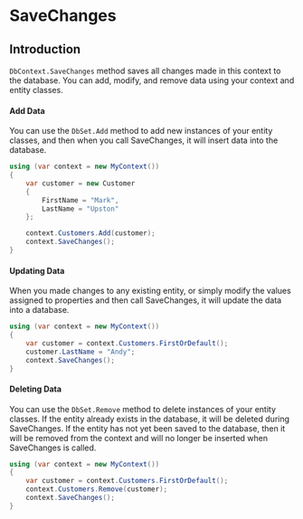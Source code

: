 # SaveChanges

## Introduction

`DbContext.SaveChanges` method saves all changes made in this context to the database. You can add, modify, and remove data using your context and entity classes.

#### Add Data

You can use the `DbSet.Add` method to add new instances of your entity classes, and then when you call SaveChanges, it will insert data into the database.


```csharp
using (var context = new MyContext())
{
    var customer = new Customer 
    { 
        FirstName = "Mark", 
        LastName = "Upston" 
    };

    context.Customers.Add(customer);
    context.SaveChanges();
}
```

#### Updating Data

When you made changes to any existing entity, or simply modify the values assigned to properties and then call SaveChanges, it will update the data into a database.


```csharp
using (var context = new MyContext())
{
    var customer = context.Customers.FirstOrDefault();
    customer.LastName = "Andy";
    context.SaveChanges();
}
```

#### Deleting Data

You can use the `DbSet.Remove` method to delete instances of your entity classes. If the entity already exists in the database, it will be deleted during SaveChanges. If the entity has not yet been saved to the database, then it will be removed from the context and will no longer be inserted when SaveChanges is called.


```csharp
using (var context = new MyContext())
{
    var customer = context.Customers.FirstOrDefault();
    context.Customers.Remove(customer);
    context.SaveChanges();
}
```
